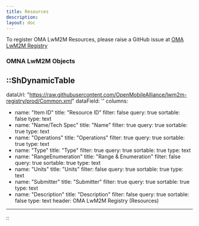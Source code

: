 ```yaml
---
title: Resources 
description:
layout: doc
---
```

To register OMA LwM2M Resources, please raise a GitHub issue at <a href="https://github.com/OpenMobileAlliance/lwm2m-registry/issues" target="_blank">OMA LwM2M Registry</a>
### OMNA LwM2M Objects

::ShDynamicTable
---
dataUrl: "https://raw.githubusercontent.com/OpenMobileAlliance/lwm2m-registry/prod/Common.xml"
dataField: ''
columns:
  - name: "Item ID"
    title: "Resource ID"
    filter: false
    query: true
    sortable: false
    type: text
  - name: "Name/Tech Spec"
    title: "Name"
    filter: true
    query: true
    sortable: true
    type: text
  - name: "Operations"
    title: "Operations"
    filter: true
    query: true
    sortable: true
    type: text
  - name: "Type"
    title: "Type"
    filter: true
    query: true
    sortable: true
    type: text
  - name: "RangeEnumeration"
    title: "Range & Enumeration"
    filter: false
    query: true
    sortable: true
    type: text
  - name: "Units"
    title: "Units"
    filter: false
    query: true
    sortable: true
    type: text
  - name: "Submitter"
    title: "Submitter"
    filter: true
    query: true
    sortable: true
    type: text
  - name: "Description"
    title: "Description"
    filter: false
    query: true
    sortable: false
    type: text
header: OMA LwM2M Registry (Resources)
---
::
